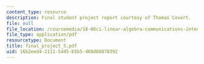 ```yaml
---
content_type: resource
description: Final student project report courtesy of Thomas Covert.
file: null
file_location: /coursemedia/18-06ci-linear-algebra-communications-intensive-spring-2004/16b2eed421115445b5b5408d68878392_final_project_5.pdf
file_type: application/pdf
resourcetype: Document
title: final_project_5.pdf
uid: 16b2eed4-2111-5445-b5b5-408d68878392
---
```

